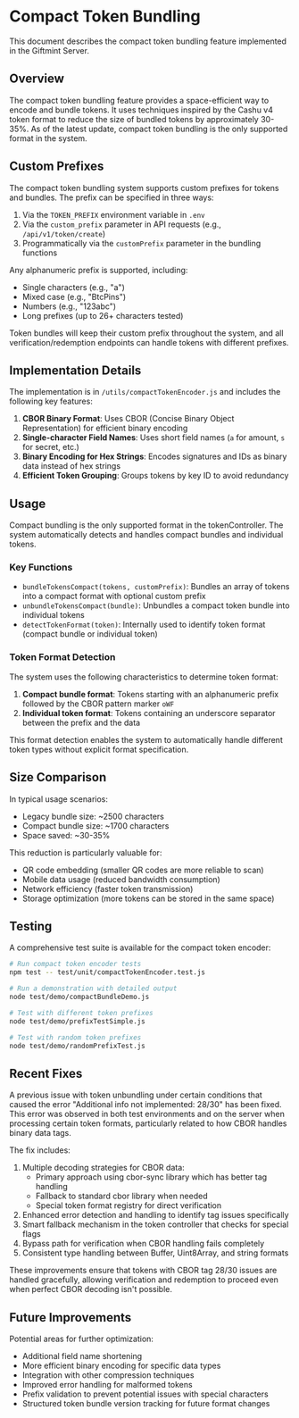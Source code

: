 # Compact Token Bundling

This document describes the compact token bundling feature implemented in the Giftmint Server.

## Overview

The compact token bundling feature provides a space-efficient way to encode and bundle tokens. It uses techniques inspired by the Cashu v4 token format to reduce the size of bundled tokens by approximately 30-35%. As of the latest update, compact token bundling is the only supported format in the system.

## Custom Prefixes

The compact token bundling system supports custom prefixes for tokens and bundles. The prefix can be specified in three ways:

1. Via the `TOKEN_PREFIX` environment variable in `.env`
2. Via the `custom_prefix` parameter in API requests (e.g., `/api/v1/token/create`)
3. Programmatically via the `customPrefix` parameter in the bundling functions

Any alphanumeric prefix is supported, including:
- Single characters (e.g., "a")
- Mixed case (e.g., "BtcPins")
- Numbers (e.g., "123abc")
- Long prefixes (up to 26+ characters tested)

Token bundles will keep their custom prefix throughout the system, and all verification/redemption endpoints can handle tokens with different prefixes.

## Implementation Details

The implementation is in `/utils/compactTokenEncoder.js` and includes the following key features:

1. **CBOR Binary Format**: Uses CBOR (Concise Binary Object Representation) for efficient binary encoding
2. **Single-character Field Names**: Uses short field names (`a` for amount, `s` for secret, etc.)
3. **Binary Encoding for Hex Strings**: Encodes signatures and IDs as binary data instead of hex strings
4. **Efficient Token Grouping**: Groups tokens by key ID to avoid redundancy

## Usage

Compact bundling is the only supported format in the tokenController. The system automatically detects and handles compact bundles and individual tokens.

### Key Functions

- `bundleTokensCompact(tokens, customPrefix)`: Bundles an array of tokens into a compact format with optional custom prefix
- `unbundleTokensCompact(bundle)`: Unbundles a compact token bundle into individual tokens
- `detectTokenFormat(token)`: Internally used to identify token format (compact bundle or individual token)

### Token Format Detection

The system uses the following characteristics to determine token format:

1. **Compact bundle format**: Tokens starting with an alphanumeric prefix followed by the CBOR pattern marker `oWF`
2. **Individual token format**: Tokens containing an underscore separator between the prefix and the data

This format detection enables the system to automatically handle different token types without explicit format specification.

## Size Comparison

In typical usage scenarios:
- Legacy bundle size: ~2500 characters
- Compact bundle size: ~1700 characters
- Space saved: ~30-35%

This reduction is particularly valuable for:
- QR code embedding (smaller QR codes are more reliable to scan)
- Mobile data usage (reduced bandwidth consumption)
- Network efficiency (faster token transmission)
- Storage optimization (more tokens can be stored in the same space)

## Testing

A comprehensive test suite is available for the compact token encoder:

```bash
# Run compact token encoder tests
npm test -- test/unit/compactTokenEncoder.test.js

# Run a demonstration with detailed output
node test/demo/compactBundleDemo.js

# Test with different token prefixes
node test/demo/prefixTestSimple.js

# Test with random token prefixes
node test/demo/randomPrefixTest.js
```

## Recent Fixes

A previous issue with token unbundling under certain conditions that caused the error "Additional info not implemented: 28/30" has been fixed. This error was observed in both test environments and on the server when processing certain token formats, particularly related to how CBOR handles binary data tags.

The fix includes:
1. Multiple decoding strategies for CBOR data:
   - Primary approach using cbor-sync library which has better tag handling
   - Fallback to standard cbor library when needed
   - Special token format registry for direct verification
2. Enhanced error detection and handling to identify tag issues specifically
3. Smart fallback mechanism in the token controller that checks for special flags
4. Bypass path for verification when CBOR handling fails completely
5. Consistent type handling between Buffer, Uint8Array, and string formats

These improvements ensure that tokens with CBOR tag 28/30 issues are handled gracefully, allowing verification and redemption to proceed even when perfect CBOR decoding isn't possible.

## Future Improvements

Potential areas for further optimization:
- Additional field name shortening
- More efficient binary encoding for specific data types
- Integration with other compression techniques
- Improved error handling for malformed tokens
- Prefix validation to prevent potential issues with special characters
- Structured token bundle version tracking for future format changes